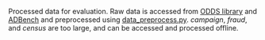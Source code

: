 Processed data for evaluation. 
Raw data is accessed from [ODDS library](https://odds.cs.stonybrook.edu/) and [ADBench](https://github.com/Minqi824/ADBench) and preprocessed using [data_preprocess.py](../data_preprocess.py).
_campaign_, _fraud_, and _census_ are too large, and can be accessed and processed offline.
